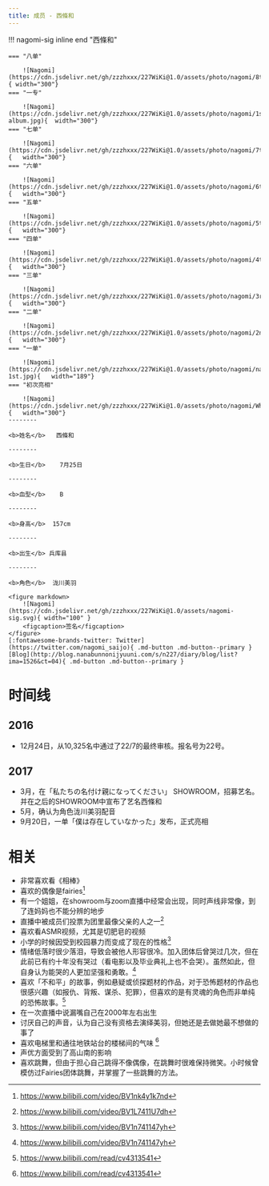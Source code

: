 ```yaml
---
title: 成员 - 西條和
---
```


!!! nagomi-sig inline end "西條和"

    === "八单"

        ![Nagomi](https://cdn.jsdelivr.net/gh/zzzhxxx/227WiKi@1.0/assets/photo/nagomi/8th.jpg){ width="300"}
    === "一专"

        ![Nagomi](https://cdn.jsdelivr.net/gh/zzzhxxx/227WiKi@1.0/assets/photo/nagomi/1st-album.jpg){  width="300"}
    === "七单"

        ![Nagomi](https://cdn.jsdelivr.net/gh/zzzhxxx/227WiKi@1.0/assets/photo/nagomi/7th.jpg){   width="300"}
    === "六单"

        ![Nagomi](https://cdn.jsdelivr.net/gh/zzzhxxx/227WiKi@1.0/assets/photo/nagomi/6th.jpg){   width="300"}
    === "五单"

        ![Nagomi](https://cdn.jsdelivr.net/gh/zzzhxxx/227WiKi@1.0/assets/photo/nagomi/5th.jpg){   width="300"}
    === "四单"

        ![Nagomi](https://cdn.jsdelivr.net/gh/zzzhxxx/227WiKi@1.0/assets/photo/nagomi/4th.jpg){   width="300"}
    === "三单"

        ![Nagomi](https://cdn.jsdelivr.net/gh/zzzhxxx/227WiKi@1.0/assets/photo/nagomi/3rd.jpg){   width="300"}
    === "二单"

        ![Nagomi](https://cdn.jsdelivr.net/gh/zzzhxxx/227WiKi@1.0/assets/photo/nagomi/2nd.jpg){   width="300"}
    === "一单"

        ![Nagomi](https://cdn.jsdelivr.net/gh/zzzhxxx/227WiKi@1.0/assets/photo/nagomi/nagomi-1st.jpg){   width="189"}
    === "初次亮相"

        ![Nagomi](https://cdn.jsdelivr.net/gh/zzzhxxx/227WiKi@1.0/assets/photo/nagomi/WhiteDress.jpg){   width="300"}
    --------

    <b>姓名</b>   西條和 

    --------

    <b>生日</b>    7月25日

    --------

    <b>血型</b>    B

    --------

    <b>身高</b>  157cm

    --------

    <b>出生</b> 兵库县

    --------

    <b>角色</b>  泷川美羽

    <figure markdown>
        ![Nagomi](https://cdn.jsdelivr.net/gh/zzzhxxx/227WiKi@1.0/assets/nagomi-sig.svg){ width="100" }
        <figcaption>签名</figcaption>
    </figure>
    [:fontawesome-brands-twitter: Twitter](https://twitter.com/nagomi_saijo){ .md-button .md-button--primary } [Blog](http://blog.nanabunnonijyuuni.com/s/n227/diary/blog/list?ima=1526&ct=04){ .md-button .md-button--primary }
# 时间线
## 2016

- 12月24日，从10,325名中通过了22/7的最终审核。报名号为22号。

## 2017

- 3月，在「私たちの名付け親になってください」 SHOWROOM，招募艺名。并在之后的SHOWROOM中宣布了艺名西條和
- 5月，确认为角色泷川美羽配音
- 9月20日，一单「僕は存在していなかった」发布，正式亮相

# 相关

- 非常喜欢看《相棒》
- 喜欢的偶像是fairies[^1]
- 有一个姐姐，在showroom与zoom直播中经常会出现，同时声线非常像，到了连妈妈也不能分辨的地步
- 直播中被成员们投票为团里最像父亲的人之一[^2]
- 喜欢看ASMR视频，尤其是切肥皂的视频
- 小学的时候因受到校园暴力而变成了现在的性格[^3]
- 情绪低落时很少落泪，导致会被他人形容很冷。加入团体后曾哭过几次，但在此前已有约十年没有哭过（看电影以及毕业典礼上也不会哭）。虽然如此，但自身认为能哭的人更加坚强和勇敢。[^3]
- 喜欢「不和平」的故事，例如悬疑或侦探题材的作品，对于恐怖题材的作品也很感兴趣（如报仇、背叛、谋杀、犯罪），但喜欢的是有灵魂的角色而非单纯的恐怖故事。[^4]
- 在一次直播中说漏嘴自己在2000年左右出生
- 讨厌自己的声音，认为自己没有资格去演绎美羽，但她还是去做她最不想做的事了
- 喜欢电梯里和通往地铁站台的楼梯间的气味 [^4]
- 声优方面受到了高山南的影响
- 喜欢跳舞，但由于担心自己跳得不像偶像，在跳舞时很难保持微笑。小时候曾模仿过Fairies团体跳舞，并掌握了一些跳舞的方法。



[^1]: https://www.bilibili.com/video/BV1nk4y1k7nd
[^2]: https://www.bilibili.com/video/BV1L7411U7dh
[^3]: https://www.bilibili.com/video/BV1n741147yh
[^4]: https://www.bilibili.com/read/cv4313541

<!-- gitalk -->

<html>
<head>
    <meta name="referrer" content="never">
</head>
<body>
<link rel="stylesheet" href="https://cdn.jsdelivr.net/npm/gitalk@1/dist/gitalk.css">
    <script src="https://cdn.jsdelivr.net/npm/gitalk@1/dist/gitalk.min.js"></script>
    <script src="https://cdn.jsdelivr.net/gh/zzzhxxx/227WiKi@1.2/docs/_static/js/md5.js"></script>
    <div id="gitalk-container">
    </div>
    <script>
        const gitalk = new Gitalk({
        clientID: '7e9598e22806d98d5dee',
        clientSecret: '37c92fedcac2fdef30afff4c089ca66509d12c58',
        repo: '227WiKi',
        owner: 'zzzhxxx',
        admin: ['zzzhxxx'],
        id: md5('nagomi'),      // Ensure uniqueness and length less than 50
        number: 14,
        distractionFreeMode: false  // Facebook-like distraction free mode
    })
        gitalk.render('gitalk-container')
    </script>
</body>
</html>